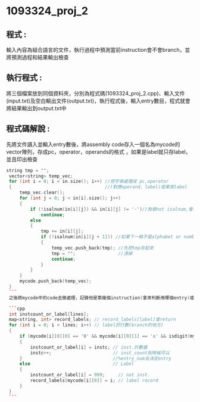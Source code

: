 # 1093324_proj_2

## 程式 :
   
   輸入內容為組合語言的文件，執行過程中預測當前instruction會不會branch，並將預測過程和結果輸出檢查

## 執行程式 :

   將三個檔案放到同個資料夾，分別為程式碼(1093324_proj_2.cpp)、輸入文件(input.txt)及空白輸出文件(output.txt)，執行程式後，輸入entry數目，程式就會將結果輸出到output.txt中
   
## 程式碼解說 :
   
   先將文件讀入並輸入entry數後，將assembly code存入一個名為mycode的vector陣列，存成pc，operator，operands的格式
   ，如果是label就只存label，並且印出檢查
   ```cpp
   string tmp = "";
    vector<string> temp_vec;
    for (int i = 0; i < in.size(); i++) //把字串處理成 pc,operator
    {                                   //(對應operand、label)或單放label
        temp_vec.clear();
        for (int j = 0; j < in[i].size(); j++)
        {
            if (!isalnum(in[i][j]) && in[i][j] != '-')//負號not isalnum,會被吃掉
                continue;
            else
            {
                tmp += in[i][j];
                if (!isalnum(in[i][j + 1])) //如果下一格不是alphabet or number
                {
                    temp_vec.push_back(tmp); //先把tmp存起來
                    tmp = "";                //清掉
                    continue;
                }
            }
        }
        mycode.push_back(temp_vec);
    }
    ```
    之後將mycode中的code去做處理，記錄他是第幾個instruction(拿來判斷用哪個entry)或是這個label在這組code的第幾行(之後模擬執行branch時跳的地方)存到map中

    ```cpp
    int instcount_or_label[lines];
    map<string, int> record_labels; // record_labels[label]會return
    for (int i = 0; i < lines; i++) // label的行數(branch的地方)
    {
        if (mycode[i][0][0] == '0' && mycode[i][0][1] == 'x' && isdigit(mycode[i][0][2])) // inst.
        {
            instcount_or_label[i] = instc; // inst.計數器
            instc++;                       // inst_count到時候可以
        }                                  //%entry_num去決定entry
        else                               // Label
        {
            instcount_or_label[i] = 999;     // not inst.
            record_labels[mycode[i][0]] = i; // label record
        }
    }
    ```
    
    
   
  
  
